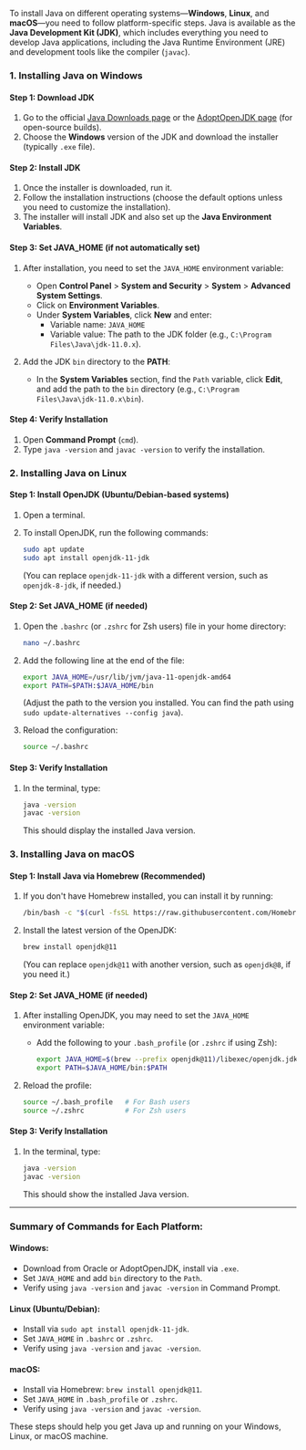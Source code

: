 To install Java on different operating systems—**Windows**, **Linux**, and **macOS**—you need to follow platform-specific steps. Java is available as the **Java Development Kit (JDK)**, which includes everything you need to develop Java applications, including the Java Runtime Environment (JRE) and development tools like the compiler (`javac`).

### 1. **Installing Java on Windows**

#### Step 1: Download JDK
1. Go to the official [Java Downloads page](https://www.oracle.com/java/technologies/javase-jdk11-downloads.html) or the [AdoptOpenJDK page](https://adoptopenjdk.net/) (for open-source builds).
2. Choose the **Windows** version of the JDK and download the installer (typically `.exe` file).

#### Step 2: Install JDK
1. Once the installer is downloaded, run it.
2. Follow the installation instructions (choose the default options unless you need to customize the installation).
3. The installer will install JDK and also set up the **Java Environment Variables**.

#### Step 3: Set JAVA_HOME (if not automatically set)
1. After installation, you need to set the `JAVA_HOME` environment variable:
   - Open **Control Panel** > **System and Security** > **System** > **Advanced System Settings**.
   - Click on **Environment Variables**.
   - Under **System Variables**, click **New** and enter:
     - Variable name: `JAVA_HOME`
     - Variable value: The path to the JDK folder (e.g., `C:\Program Files\Java\jdk-11.0.x`).
   
2. Add the JDK `bin` directory to the **PATH**:
   - In the **System Variables** section, find the `Path` variable, click **Edit**, and add the path to the `bin` directory (e.g., `C:\Program Files\Java\jdk-11.0.x\bin`).

#### Step 4: Verify Installation
1. Open **Command Prompt** (`cmd`).
2. Type `java -version` and `javac -version` to verify the installation.

### 2. **Installing Java on Linux**

#### Step 1: Install OpenJDK (Ubuntu/Debian-based systems)
1. Open a terminal.
2. To install OpenJDK, run the following commands:
   ```bash
   sudo apt update
   sudo apt install openjdk-11-jdk
   ```

   (You can replace `openjdk-11-jdk` with a different version, such as `openjdk-8-jdk`, if needed.)

#### Step 2: Set JAVA_HOME (if needed)
1. Open the `.bashrc` (or `.zshrc` for Zsh users) file in your home directory:
   ```bash
   nano ~/.bashrc
   ```

2. Add the following line at the end of the file:
   ```bash
   export JAVA_HOME=/usr/lib/jvm/java-11-openjdk-amd64
   export PATH=$PATH:$JAVA_HOME/bin
   ```

   (Adjust the path to the version you installed. You can find the path using `sudo update-alternatives --config java`).

3. Reload the configuration:
   ```bash
   source ~/.bashrc
   ```

#### Step 3: Verify Installation
1. In the terminal, type:
   ```bash
   java -version
   javac -version
   ```
   This should display the installed Java version.

### 3. **Installing Java on macOS**

#### Step 1: Install Java via Homebrew (Recommended)
1. If you don't have Homebrew installed, you can install it by running:
   ```bash
   /bin/bash -c "$(curl -fsSL https://raw.githubusercontent.com/Homebrew/install/HEAD/install.sh)"
   ```

2. Install the latest version of the OpenJDK:
   ```bash
   brew install openjdk@11
   ```

   (You can replace `openjdk@11` with another version, such as `openjdk@8`, if you need it.)

#### Step 2: Set JAVA_HOME (if needed)
1. After installing OpenJDK, you may need to set the `JAVA_HOME` environment variable:
   - Add the following to your `.bash_profile` (or `.zshrc` if using Zsh):
     ```bash
     export JAVA_HOME=$(brew --prefix openjdk@11)/libexec/openjdk.jdk/Contents/Home
     export PATH=$JAVA_HOME/bin:$PATH
     ```

2. Reload the profile:
   ```bash
   source ~/.bash_profile   # For Bash users
   source ~/.zshrc          # For Zsh users
   ```

#### Step 3: Verify Installation
1. In the terminal, type:
   ```bash
   java -version
   javac -version
   ```
   This should show the installed Java version.

---

### Summary of Commands for Each Platform:

#### Windows:
- Download from Oracle or AdoptOpenJDK, install via `.exe`.
- Set `JAVA_HOME` and add `bin` directory to the `Path`.
- Verify using `java -version` and `javac -version` in Command Prompt.

#### Linux (Ubuntu/Debian):
- Install via `sudo apt install openjdk-11-jdk`.
- Set `JAVA_HOME` in `.bashrc` or `.zshrc`.
- Verify using `java -version` and `javac -version`.

#### macOS:
- Install via Homebrew: `brew install openjdk@11`.
- Set `JAVA_HOME` in `.bash_profile` or `.zshrc`.
- Verify using `java -version` and `javac -version`.

These steps should help you get Java up and running on your Windows, Linux, or macOS machine.
